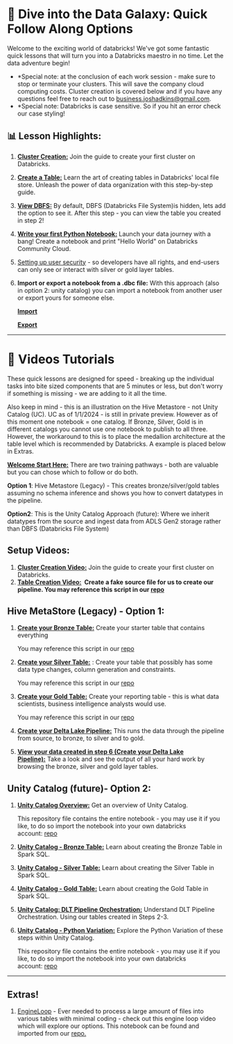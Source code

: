 # **🚀 Dive into the Data Galaxy: Quick Follow Along Options**

Welcome to the exciting world of databricks! We've got some fantastic quick lessons that will turn you into a Databricks maestro in no time. Let the data adventure begin!

- *Special note: at the conclusion of each work session - make sure to stop or terminate your clusters. This will save the company cloud computing costs. Cluster creation is covered below and if you have any questions feel free to reach out to [business.joshadkins@gmail.com](mailto:usiness.joshadkins@gmail.com).
- *Special note: Databricks is case sensitive. So if you hit an error check our case styling!

## **📊 Lesson Highlights:**

1. **[Cluster Creation:](https://scribehow.com/shared/Creating_a_Cluster_on_Databricks__e7x8x4iERZOquCQijQMy2g)** Join the guide to create your first cluster on Databricks.
2. **[Create a Table:](https://scribehow.com/shared/A_Guide_to_Creating_a_Table_in_Databricks_local_file_store__BtwzHwXJRJiucuOGQTzQnw)** Learn the art of creating tables in Databricks' local file store. Unleash the power of data organization with this step-by-step guide.
3. **[View DBFS:](https://scribehow.com/shared/How_to_view_DBFS_inside_of_Databricks__3SSx0fA_Qd6rsuVUOiTmRg)** By default, DBFS (Databricks File System)is hidden, lets add the option to see it. After this step - you can view the table you created in step 2!
4. **[Write your first Python Notebook:](https://scribehow.com/shared/Creating_a_Notebook_and_Printing_Hello_World_on_Databricks_Community_Cloud__gzmpctt4TYO6gczAC2zL6w)** Launch your data journey with a bang! Create a notebook and print "Hello World" on Databricks Community Cloud.
5. [Setting up user security](https://scribehow.com/shared/Azure_Databricks__User_Security_Setup__wRL9rRwjR_6LGx5FWWiCLg) - so developers have all rights, and end-users can only see or interact with silver or gold layer tables.
6. **Import or export a notebook from a .dbc file:** With this approach (also in option 2: unity catalog) you can import a notebook from another user or export yours for someone else.

    **[Import](https://scribehow.com/shared/Import_a_notebook_within_Databricks_from_an_existing_file__8pC4pSM4Q9C_QpTEKEzYyg?referrer=documents)** 

    **[Export](https://scribehow.com/shared/Export_a_notebook_to_share_with_others__7YN5mDp3SwCZTFFoJOh8xg?referrer=documents)**

---

# **🎥 Videos Tutorials**

These quick lessons are designed for speed - breaking up the individual tasks into bite sized components that are 5 minutes or less, but don't worry if something is missing - we are adding to it all the time.

Also keep in mind - this is an illustration on the Hive Metastore - not Unity Catalog (UC). UC as of 1/1/2024 - is still in private preview. However as of this moment one notebook = one catalog. If Bronze, Silver, Gold is in different catalogs you cannot use one notebook to publish to all three. However, the workaround to this is to place the medallion architecture at the table level which is recommended by Databricks. A example is placed below in Extras.

**[Welcome Start Here:](https://www.loom.com/share/2fa9b495cc2e4424a7a3b380be060c25?sid=f3e16844-a2b6-4537-88af-52e5d0d3a5e7)** There are two training pathways - both are valuable but you can chose which to follow or do both.

**Option 1**: Hive Metastore (Legacy) - This creates bronze/silver/gold tables assuming no schema inference and shows you how to convert datatypes in the pipeline.

**Option2**: This is the Unity Catalog Approach (future): Where we inherit datatypes from the source and ingest data from ADLS Gen2 storage rather than DBFS (Databricks File System)

## **Setup Videos:**

1. **[Cluster Creation Video:](https://www.loom.com/share/81b5029002a24f38a1163bee9979f7d9)** Join the guide to create your first cluster on Databricks.
2. **[Table Creation Video:](https://www.loom.com/share/f3efcbe9174144c189a6bbbf2bdd3882?sid=381ce194-ca44-4453-beb2-3ee03640044e)  Create a fake source file for us to create our pipeline.
You may reference this script in our [repo](https://dev.azure.com/tegria-technical-services/AnalyticsDojo/_git/AnalyticsDojo?version=GBmain&path=/DatabricksTrainingMaterials/SourceTableCreation.py)**

## **Hive MetaStore (Legacy) - Option 1:**

1. **[Create your Bronze Table:](https://www.loom.com/share/1e1027e2c983402c801cea5d52cca01f?sid=63964baa-775f-4b1e-9e66-84f0dff9d44e)** Create your starter table that contains everything
    
    You may reference this script in our [repo](https://dev.azure.com/tegria-technical-services/_git/AnalyticsDojo?path=/DatabricksTrainingMaterials/HiveMetaStore/BronzeTable.sql)
    
2. **[Create your Silver Table:](https://www.loom.com/share/26913daf73cd4cf19e511f05c4746c34?sid=70046655-2607-481f-8f44-1dea0e10b540)** : Create your table that possibly has some data type changes, column generation and constraints.
    
    You may reference this script in our [repo](https://dev.azure.com/tegria-technical-services/_git/AnalyticsDojo?path=/DatabricksTrainingMaterials/HiveMetaStore/SilverTable.sql)
    
3. **[Create your Gold Table:](https://www.loom.com/share/12faed2c0e9241f18ed4dad811716dd0?sid=d3476169-d2da-4499-8001-f4ab7aed5bdf)** Create your reporting table - this is what data scientists, business intelligence analysts would use.
    
    You may reference this script in our [repo](https://dev.azure.com/tegria-technical-services/_git/AnalyticsDojo?path=/DatabricksTrainingMaterials/HiveMetaStore/GoldTable.sql)
    
4. **[Create your Delta Lake Pipeline:](https://www.loom.com/share/7c48139e6fe447bca9d7b58f708e1807?sid=e06f9b54-48dc-4933-90be-3402aac1960b)** This runs the data through the pipeline from source, to bronze, to silver and to gold.
5. **[View your data created in step 6 (Create your Delta Lake Pipeline):](https://www.loom.com/share/aea6db61df404af3b909b156f9ee9789?sid=076fccab-1532-417d-8531-a27eb605cd00)** Take a look and see the output of all your hard work by browsing the bronze, silver and gold layer tables.

## **Unity Catalog (future)- Option 2:**

1. **[Unity Catalog Overview:](https://www.loom.com/share/e6ed5b53f0194af28069e671c0d328b1?sid=6244def6-7760-4147-bc7f-88db5d134300)** Get an overview of Unity Catalog.
    
    This repository file contains the entire notebook - you may use it if you like, to do so import the notebook into your own databricks account: [repo](https://dev.azure.com/tegria-technical-services/AnalyticsDojo/_wiki/wikis/AnalyticsDojo.wiki/44/Dive-into-the-Databricks-Galaxy-Quick-Follow-Along-Options)
    
2. **[Unity Catalog - Bronze Table:](https://www.loom.com/share/b572f22d58624c39b6835baa5a703e57?sid=1f34250f-5dbd-412d-af2a-b2f1a8ae6d79)** Learn about creating the Bronze Table in Spark SQL.
3. **[Unity Catalog - Silver Table:](https://www.loom.com/share/8d1e7158677a4522b214bfba4d37eaf0?sid=12eac752-4bed-4f8f-85d7-591439187339)** Learn about creating the Silver Table in Spark SQL.
4. **[Unity Catalog - Gold Table:](https://www.loom.com/share/021bbae9cafd4547aa5954373c1753af?sid=49ab2c7d-6828-4773-af5d-38402bd49083)** Learn about creating the Gold Table in Spark SQL.
5. **[Unity Catalog: DLT Pipeline Orchestration:](https://www.loom.com/share/47dd8388203c4e389aa710e1aad66a06?sid=ce8dbeaf-7170-4d75-8867-8e13b32d8a7d)** Understand DLT Pipeline Orchestration. Using our tables created in Steps 2-3.
6. **[Unity Catalog - Python Variation:](https://www.loom.com/share/b978a87e2783444da9e77d5155206974?sid=93cc4473-2133-423f-8229-c7ca0a964166)** Explore the Python Variation of these steps within Unity Catalog.
    
    This repository file contains the entire notebook - you may use it if you like, to do so import the notebook into your own databricks account: [repo](https://dev.azure.com/tegria-technical-services/AnalyticsDojo/_wiki/wikis/AnalyticsDojo.wiki/44/Dive-into-the-Databricks-Galaxy-Quick-Follow-Along-Options)
    

---

## **Extras!**

1. [EngineLoop](https://www.loom.com/share/c704db3fa16244409506b54bba5cecb6?sid=9af423c9-b83d-4d07-825a-93476c26f64a) - Ever needed to process a large amount of files into various tables with minimal coding - check out this engine loop video which will explore our options. This notebook can be found and imported from our [repo.](https://dev.azure.com/tegria-technical-services/_git/AnalyticsDojo?path=/DatabricksTrainingMaterials/UnityCatalog/Looping%20Example.dbc&version=GBmain)